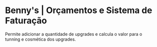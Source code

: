 # Benny's | Orçamentos e Sistema de Faturação

Permite adicionar a quantidade de upgrades e calcula o valor para o tunning e cosmética dos upgrades.

